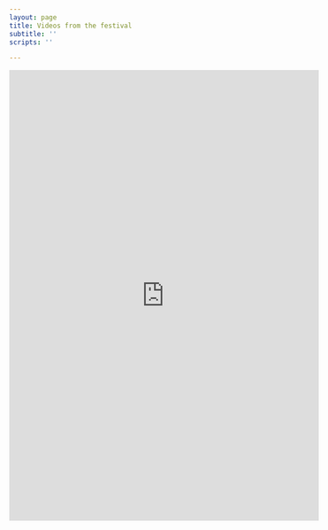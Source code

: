 ```yaml
---
layout: page
title: Videos from the festival
subtitle: ''
scripts: ''

---
```

<iframe width="560" height="815" src="https://www.youtube.com/embed/videoseries?list=PL-VeXgptro0rU4W3V9KWWeoAfH4l--kmO" title="YouTube video player" frameborder="0" allow="accelerometer; autoplay; clipboard-write; encrypted-media; gyroscope; picture-in-picture" allowfullscreen></iframe>